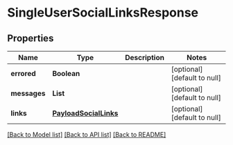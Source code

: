 # SingleUserSocialLinksResponse
## Properties

| Name | Type | Description | Notes |
|------------ | ------------- | ------------- | -------------|
| **errored** | **Boolean** |  | [optional] [default to null] |
| **messages** | **List** |  | [optional] [default to null] |
| **links** | [**PayloadSocialLinks**](PayloadSocialLinks.md) |  | [optional] [default to null] |

[[Back to Model list]](../README.md#documentation-for-models) [[Back to API list]](../README.md#documentation-for-api-endpoints) [[Back to README]](../README.md)


